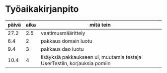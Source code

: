 # Työaikakirjanpito

päivä | aika | mitä tein
------|------|-----------
27.2 | 2.5 | vaatimusmäärittely
6.4 | 2 | pakkaus domain luotu
9.4 | 3 | pakkaus dao luotu
10.4 | 4 | lisäyksiä pakkaukseen ui, muutamia testeja UserTestiin, korjauksia pomiin 
